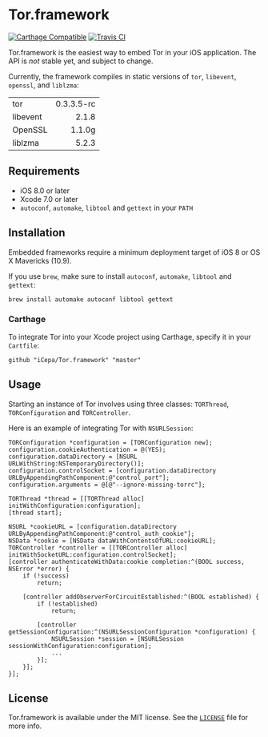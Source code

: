 # Tor.framework

[![Carthage Compatible](https://img.shields.io/badge/Carthage-compatible-4BC51D.svg?style=flat)](https://github.com/Carthage/Carthage) [![Travis CI](https://img.shields.io/travis/iCepa/Tor.framework.svg)](https://travis-ci.org/iCepa/Tor.framework)

Tor.framework is the easiest way to embed Tor in your iOS application. The API is *not* stable yet, and subject to change.

Currently, the framework compiles in static versions of `tor`, `libevent`, `openssl`, and `liblzma`:

|          |         |
|:-------- | -------:|
| tor      | 0.3.3.5-rc |
| libevent | 2.1.8   |
| OpenSSL  | 1.1.0g  |
| liblzma  | 5.2.3   |

## Requirements

- iOS 8.0 or later
- Xcode 7.0 or later
- `autoconf`, `automake`, `libtool` and `gettext` in your `PATH`

## Installation

Embedded frameworks require a minimum deployment target of iOS 8 or OS X Mavericks (10.9).

If you use `brew`, make sure to install `autoconf`, `automake`, `libtool` and `gettext`:

```
brew install automake autoconf libtool gettext
```

### Carthage

To integrate Tor into your Xcode project using Carthage, specify it in your `Cartfile`:

```ogdl
github "iCepa/Tor.framework" "master"
```

## Usage

Starting an instance of Tor involves using three classes: `TORThread`, `TORConfiguration` and `TORController`.

Here is an example of integrating Tor with `NSURLSession`:

```objc
TORConfiguration *configuration = [TORConfiguration new];
configuration.cookieAuthentication = @(YES);
configuration.dataDirectory = [NSURL URLWithString:NSTemporaryDirectory()];
configuration.controlSocket = [configuration.dataDirectory URLByAppendingPathComponent:@"control_port"];
configuration.arguments = @[@"--ignore-missing-torrc"];

TORThread *thread = [[TORThread alloc] initWithConfiguration:configuration];
[thread start];

NSURL *cookieURL = [configuration.dataDirectory URLByAppendingPathComponent:@"control_auth_cookie"];
NSData *cookie = [NSData dataWithContentsOfURL:cookieURL];
TORController *controller = [[TORController alloc] initWithSocketURL:configuration.controlSocket];
[controller authenticateWithData:cookie completion:^(BOOL success, NSError *error) {
    if (!success)
        return;
    
    [controller addObserverForCircuitEstablished:^(BOOL established) {
        if (!established)
            return;
        
        [controller getSessionConfiguration:^(NSURLSessionConfiguration *configuration) {
            NSURLSession *session = [NSURLSession sessionWithConfiguration:configuration];
            ...
        }];
    }];
}];
```

## License

Tor.framework is available under the MIT license. See the [`LICENSE`](https://github.com/iCepa/Tor.framework/blob/master/LICENSE) file for more info.
